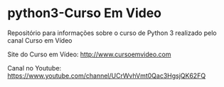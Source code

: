 # python3-Curso Em Video
Repositório para informações sobre o curso de Python 3 realizado pelo canal Curso em Vídeo

Site do Curso em Vídeo: http://www.cursoemvideo.com

Canal no Youtube: https://www.youtube.com/channel/UCrWvhVmt0Qac3HgsjQK62FQ
